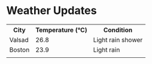 # Weather Updates

<!-- WEATHER-UPDATE-START -->
<table><tr><th>City</th><th>Temperature (°C)</th><th>Condition</th></tr><tr><td>Valsad</td><td>26.8</td><td>Light rain shower</td></tr><tr><td>Boston</td><td>23.9</td><td>Light rain</td></tr><tr><td></td><td></td><td></td></tr></table>
<!-- WEATHER-UPDATE-END -->
